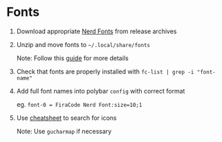 # Fonts

1. Download appropriate [Nerd Fonts](https://github.com/ryanoasis/nerd-fonts) from release archives
2. Unzip and move fonts to `~/.local/share/fonts`

    Note: Follow this [guide](https://medium.com/source-words/how-to-manually-install-update-and-uninstall-fonts-on-linux-a8d09a3853b0) for more details

3. Check that fonts are properly installed with `fc-list | grep -i "font-name"`
4. Add full font names into polybar `config` with correct format

    eg. `font-0 = FiraCode Nerd Font:size=10;1`

5. Use [cheatsheet](https://www.nerdfonts.com/cheat-sheet) to search for icons 

    Note: Use `gucharmap` if necessary
